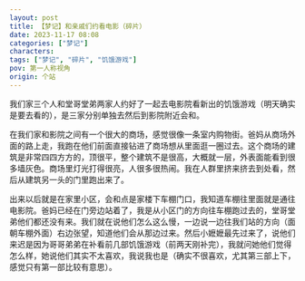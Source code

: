 ```yaml
---
layout: post
title: 【梦记】和亲戚们约看电影（碎片）
date: 2023-11-17 08:08
categories: ["梦记"]
characters: 
tags: ["梦记", "碎片", "饥饿游戏"]
pov: 第一人称视角
origin: 个站
---
```


我们家三个人和堂哥堂弟两家人约好了一起去电影院看新出的饥饿游戏（明天确实是要去看的），是三家分别单独去然后到影院附近会和。

在我们家和影院之间有一个很大的商场，感觉很像一条室内购物街。爸妈从商场外面的路上走，我跑在他们前面直接钻进了商场想从里面逛一圈过去。这个商场的建筑是非常四四方方的，顶很平，整个建筑不是很高，大概就一层，外表面能看到很多墙灰色。商场里灯光打得很亮，人很多很热闹。我在人群里挤来挤去到处看，然后从建筑另一头的门里跑出来了。

出来以后就是在家里小区，会和点是家楼下车棚门口，我知道车棚往里面就是通往电影院。爸妈已经在门旁边站着了，我是从小区门的方向往车棚跑过去的，堂哥堂弟他们都还没有来。我们就在说他们怎么这么慢，一边说一边往我们站的方向（面朝车棚外面）右边张望，知道他们会从那边过来。然后小嬷嬷最先过来了，说他们来迟是因为哥哥弟弟在补看前几部饥饿游戏（前两天刚补完），我就问她他们觉得怎么样，她说他们其实不太喜欢，我说我也是（确实不很喜欢，尤其第三部上下，感觉只有第一部比较有意思）。
